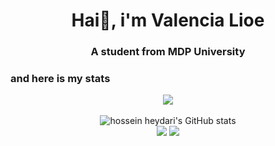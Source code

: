 <h1 align ="center"> Hai👋, i'm Valencia Lioe</h1>
<h3 align ="center"> A student from MDP University

<!--
**ValenLioe/ValenLioe** is a ✨ _special_ ✨ repository because its `README.md` (this file) appears on your GitHub profile.

Here are some ideas to get you started:

- 🔭 I’m currently working on ...
- 🌱 I’m currently learning **HTML**
- 👯 I’m looking to collaborate on ...
- 🤔 I’m looking for help with ...
- 💬 Ask me about ...
- 📫 How to reach me: **vvalen.lioee@mhs.mdp.ac.id**
- 😄 Pronouns: ...
- ⚡ Fun fact: ...
-->

### and here is my stats
<p align="center"><img src="https://www.codewars.com/users/ValenLioe/badges/large"/><br /><br />
  <img src="https://github-readme-stats.vercel.app/api?username=ValenLioe&show_icons=true&include_all_commits=true&theme=monokai" alt="hossein heydari's GitHub stats" /><br />
  <img src="https://github-readme-streak-stats.herokuapp.com/?user=ValenLioe&theme=monokai"/>
  <img src="https://github-readme-stats.vercel.app/api/top-langs/?username=ValenLioe&layout=compact&theme=monokai&langs_count=12"/><br />
</p>

<!--
**ValenLioe/ValenLioe** is a ✨ _special_ ✨ repository because its `README.md` (this file) appears on your GitHub profile.
